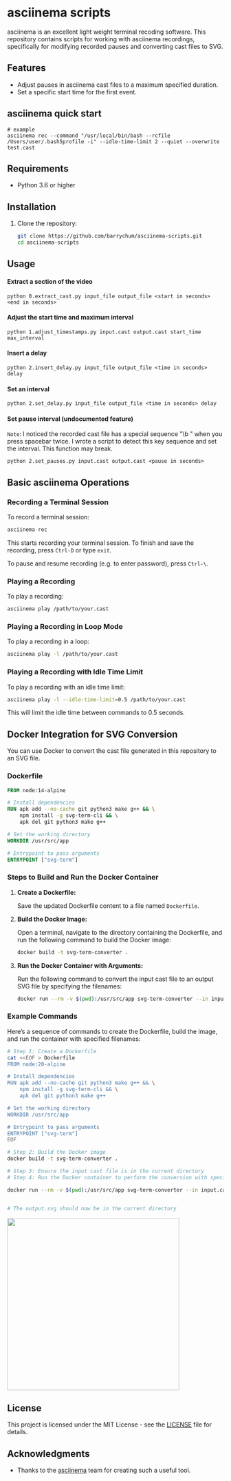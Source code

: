 # asciinema scripts

asciinema is an excellent light weight terminal recoding software.  This repository contains scripts for working with asciinema recordings, specifically for modifying recorded pauses and converting cast files to SVG.

## Features

- Adjust pauses in asciinema cast files to a maximum specified duration.
- Set a specific start time for the first event.

## asciinema quick start

```
# example
asciinema rec --command "/usr/local/bin/bash --rcfile /Users/user/.bash5profile -i" --idle-time-limit 2 --quiet --overwrite test.cast
```

## Requirements

- Python 3.6 or higher

## Installation

1. Clone the repository:

    ```sh
    git clone https://github.com/barrychum/asciinema-scripts.git
    cd asciinema-scripts
    ```

## Usage


#### Extract a section of the video
```
python 0.extract_cast.py input_file output_file <start in seconds> <end in seconds>
```

#### Adjust the start time and maximum interval
```
python 1.adjust_timestamps.py input.cast output.cast start_time max_interval
```

#### Insert a delay
```
python 2.insert_delay.py input_file output_file <time in seconds> delay
```

#### Set an interval 
```
python 2.set_delay.py input_file output_file <time in seconds> delay
```

#### Set pause interval (undocumented feature)

`Note`: I noticed the recorded cast file has a special sequence "\b  " when you press spacebar twice.  I wrote a script to detect this key sequence and set the interval.  This function may break.  

```
python 2.set_pauses.py input.cast output.cast <pause in seconds>
```
  

  
  
## Basic asciinema Operations

### Recording a Terminal Session

To record a terminal session:

```sh
asciinema rec
```

This starts recording your terminal session. To finish and save the recording, press `Ctrl-D` or type `exit`.

To pause and resume recording (e.g. to enter password), press `Ctrl-\`.

### Playing a Recording

To play a recording:

```sh
asciinema play /path/to/your.cast
```

### Playing a Recording in Loop Mode

To play a recording in a loop:

```sh
asciinema play -l /path/to/your.cast
```

### Playing a Recording with Idle Time Limit

To play a recording with an idle time limit:

```sh
asciinema play -l --idle-time-limit=0.5 /path/to/your.cast
```

This will limit the idle time between commands to 0.5 seconds.

<!--
<img src="assets/output.svg" width="800" alt="Animated SVG">
-->

## Docker Integration for SVG Conversion

You can use Docker to convert the cast file generated in this repository to an SVG file.

### Dockerfile

```Dockerfile
FROM node:14-alpine

# Install dependencies
RUN apk add --no-cache git python3 make g++ && \
    npm install -g svg-term-cli && \
    apk del git python3 make g++

# Set the working directory
WORKDIR /usr/src/app

# Entrypoint to pass arguments
ENTRYPOINT ["svg-term"]
```

### Steps to Build and Run the Docker Container

1. **Create a Dockerfile:**

    Save the updated Dockerfile content to a file named `Dockerfile`.

2. **Build the Docker Image:**

    Open a terminal, navigate to the directory containing the Dockerfile, and run the following command to build the Docker image:

    ```sh
    docker build -t svg-term-converter .
    ```

3. **Run the Docker Container with Arguments:**

    Run the following command to convert the input cast file to an output SVG file by specifying the filenames:

    ```sh
    docker run --rm -v $(pwd):/usr/src/app svg-term-converter --in input.cast --out output.svg
    ```

### Example Commands

Here’s a sequence of commands to create the Dockerfile, build the image, and run the container with specified filenames:

```sh
# Step 1: Create a Dockerfile
cat <<EOF > Dockerfile
FROM node:20-alpine

# Install dependencies
RUN apk add --no-cache git python3 make g++ && \
    npm install -g svg-term-cli && \
    apk del git python3 make g++

# Set the working directory
WORKDIR /usr/src/app

# Entrypoint to pass arguments
ENTRYPOINT ["svg-term"]
EOF

# Step 2: Build the Docker image
docker build -t svg-term-converter .

# Step 3: Ensure the input cast file is in the current directory
# Step 4: Run the Docker container to perform the conversion with specified filenames

docker run --rm -v $(pwd):/usr/src/app svg-term-converter --in input.cast --out output.svg --width 80 --height 24


# The output.svg should now be in the current directory
```

<!--
<img src="__test__/output.svg" width="400" height="300">
-->

<img src="__test__/output.svg" width="400" >

## License

This project is licensed under the MIT License - see the [LICENSE](LICENSE) file for details.

## Acknowledgments

- Thanks to the [asciinema](https://asciinema.org) team for creating such a useful tool.



